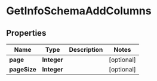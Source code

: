 # GetInfoSchemaAddColumns

## Properties
Name | Type | Description | Notes
------------ | ------------- | ------------- | -------------
**page** | **Integer** |  |  [optional]
**pageSize** | **Integer** |  |  [optional]
